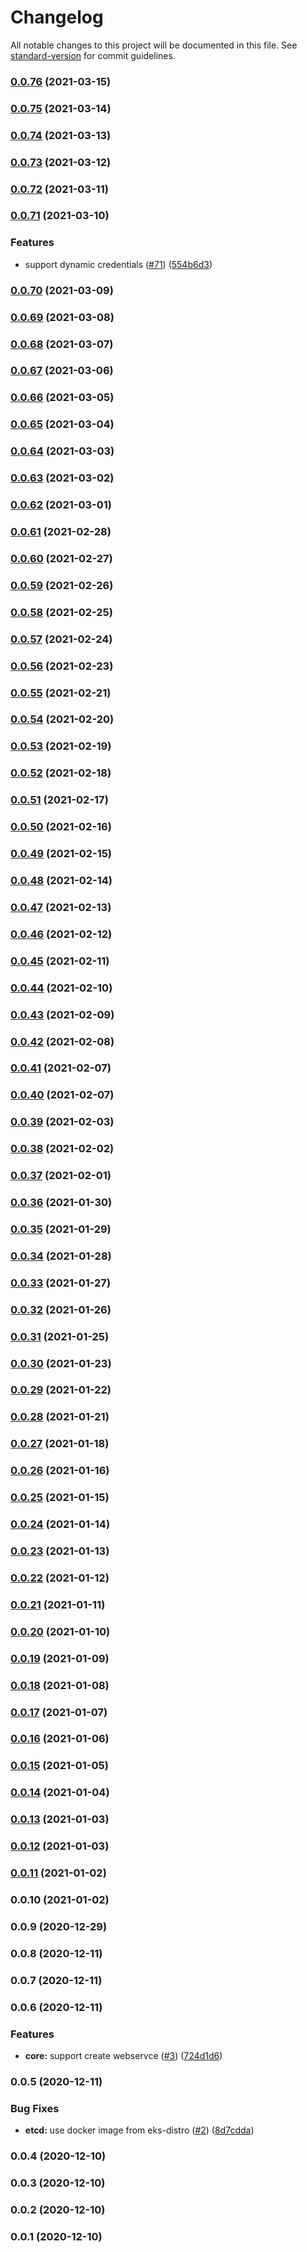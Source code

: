 # Changelog

All notable changes to this project will be documented in this file. See [standard-version](https://github.com/conventional-changelog/standard-version) for commit guidelines.

### [0.0.76](https://github.com/pahud/cdk-apisix/compare/v0.0.75...v0.0.76) (2021-03-15)

### [0.0.75](https://github.com/pahud/cdk-apisix/compare/v0.0.74...v0.0.75) (2021-03-14)

### [0.0.74](https://github.com/pahud/cdk-apisix/compare/v0.0.73...v0.0.74) (2021-03-13)

### [0.0.73](https://github.com/pahud/cdk-apisix/compare/v0.0.72...v0.0.73) (2021-03-12)

### [0.0.72](https://github.com/pahud/cdk-apisix/compare/v0.0.71...v0.0.72) (2021-03-11)

### [0.0.71](https://github.com/pahud/cdk-apisix/compare/v0.0.70...v0.0.71) (2021-03-10)


### Features

* support dynamic credentials ([#71](https://github.com/pahud/cdk-apisix/issues/71)) ([554b6d3](https://github.com/pahud/cdk-apisix/commit/554b6d302e8e1b31a4eb5e4122cb3ebf732481ef))

### [0.0.70](https://github.com/pahud/cdk-apisix/compare/v0.0.69...v0.0.70) (2021-03-09)

### [0.0.69](https://github.com/pahud/cdk-apisix/compare/v0.0.68...v0.0.69) (2021-03-08)

### [0.0.68](https://github.com/pahud/cdk-apisix/compare/v0.0.67...v0.0.68) (2021-03-07)

### [0.0.67](https://github.com/pahud/cdk-apisix/compare/v0.0.66...v0.0.67) (2021-03-06)

### [0.0.66](https://github.com/pahud/cdk-apisix/compare/v0.0.65...v0.0.66) (2021-03-05)

### [0.0.65](https://github.com/pahud/cdk-apisix/compare/v0.0.64...v0.0.65) (2021-03-04)

### [0.0.64](https://github.com/pahud/cdk-apisix/compare/v0.0.63...v0.0.64) (2021-03-03)

### [0.0.63](https://github.com/pahud/cdk-apisix/compare/v0.0.62...v0.0.63) (2021-03-02)

### [0.0.62](https://github.com/pahud/cdk-apisix/compare/v0.0.61...v0.0.62) (2021-03-01)

### [0.0.61](https://github.com/pahud/cdk-apisix/compare/v0.0.60...v0.0.61) (2021-02-28)

### [0.0.60](https://github.com/pahud/cdk-apisix/compare/v0.0.59...v0.0.60) (2021-02-27)

### [0.0.59](https://github.com/pahud/cdk-apisix/compare/v0.0.58...v0.0.59) (2021-02-26)

### [0.0.58](https://github.com/pahud/cdk-apisix/compare/v0.0.57...v0.0.58) (2021-02-25)

### [0.0.57](https://github.com/pahud/cdk-apisix/compare/v0.0.56...v0.0.57) (2021-02-24)

### [0.0.56](https://github.com/pahud/cdk-apisix/compare/v0.0.55...v0.0.56) (2021-02-23)

### [0.0.55](https://github.com/pahud/cdk-apisix/compare/v0.0.54...v0.0.55) (2021-02-21)

### [0.0.54](https://github.com/pahud/cdk-apisix/compare/v0.0.53...v0.0.54) (2021-02-20)

### [0.0.53](https://github.com/pahud/cdk-apisix/compare/v0.0.52...v0.0.53) (2021-02-19)

### [0.0.52](https://github.com/pahud/cdk-apisix/compare/v0.0.51...v0.0.52) (2021-02-18)

### [0.0.51](https://github.com/pahud/cdk-apisix/compare/v0.0.50...v0.0.51) (2021-02-17)

### [0.0.50](https://github.com/pahud/cdk-apisix/compare/v0.0.49...v0.0.50) (2021-02-16)

### [0.0.49](https://github.com/pahud/cdk-apisix/compare/v0.0.48...v0.0.49) (2021-02-15)

### [0.0.48](https://github.com/pahud/cdk-apisix/compare/v0.0.47...v0.0.48) (2021-02-14)

### [0.0.47](https://github.com/pahud/cdk-apisix/compare/v0.0.46...v0.0.47) (2021-02-13)

### [0.0.46](https://github.com/pahud/cdk-apisix/compare/v0.0.45...v0.0.46) (2021-02-12)

### [0.0.45](https://github.com/pahud/cdk-apisix/compare/v0.0.44...v0.0.45) (2021-02-11)

### [0.0.44](https://github.com/pahud/cdk-apisix/compare/v0.0.43...v0.0.44) (2021-02-10)

### [0.0.43](https://github.com/pahud/cdk-apisix/compare/v0.0.42...v0.0.43) (2021-02-09)

### [0.0.42](https://github.com/pahud/cdk-apisix/compare/v0.0.41...v0.0.42) (2021-02-08)

### [0.0.41](https://github.com/pahud/cdk-apisix/compare/v0.0.40...v0.0.41) (2021-02-07)

### [0.0.40](https://github.com/pahud/cdk-apisix/compare/v0.0.39...v0.0.40) (2021-02-07)

### [0.0.39](https://github.com/pahud/cdk-apisix/compare/v0.0.38...v0.0.39) (2021-02-03)

### [0.0.38](https://github.com/pahud/cdk-apisix/compare/v0.0.37...v0.0.38) (2021-02-02)

### [0.0.37](https://github.com/pahud/cdk-apisix/compare/v0.0.36...v0.0.37) (2021-02-01)

### [0.0.36](https://github.com/pahud/cdk-apisix/compare/v0.0.35...v0.0.36) (2021-01-30)

### [0.0.35](https://github.com/pahud/cdk-apisix/compare/v0.0.34...v0.0.35) (2021-01-29)

### [0.0.34](https://github.com/pahud/cdk-apisix/compare/v0.0.33...v0.0.34) (2021-01-28)

### [0.0.33](https://github.com/pahud/cdk-apisix/compare/v0.0.32...v0.0.33) (2021-01-27)

### [0.0.32](https://github.com/pahud/cdk-apisix/compare/v0.0.31...v0.0.32) (2021-01-26)

### [0.0.31](https://github.com/pahud/cdk-apisix/compare/v0.0.30...v0.0.31) (2021-01-25)

### [0.0.30](https://github.com/pahud/cdk-apisix/compare/v0.0.29...v0.0.30) (2021-01-23)

### [0.0.29](https://github.com/pahud/cdk-apisix/compare/v0.0.28...v0.0.29) (2021-01-22)

### [0.0.28](https://github.com/pahud/cdk-apisix/compare/v0.0.27...v0.0.28) (2021-01-21)

### [0.0.27](https://github.com/pahud/cdk-apisix/compare/v0.0.26...v0.0.27) (2021-01-18)

### [0.0.26](https://github.com/pahud/cdk-apisix/compare/v0.0.25...v0.0.26) (2021-01-16)

### [0.0.25](https://github.com/pahud/cdk-apisix/compare/v0.0.24...v0.0.25) (2021-01-15)

### [0.0.24](https://github.com/pahud/cdk-apisix/compare/v0.0.23...v0.0.24) (2021-01-14)

### [0.0.23](https://github.com/pahud/cdk-apisix/compare/v0.0.22...v0.0.23) (2021-01-13)

### [0.0.22](https://github.com/pahud/cdk-apisix/compare/v0.0.21...v0.0.22) (2021-01-12)

### [0.0.21](https://github.com/pahud/cdk-apisix/compare/v0.0.20...v0.0.21) (2021-01-11)

### [0.0.20](https://github.com/pahud/cdk-apisix/compare/v0.0.19...v0.0.20) (2021-01-10)

### [0.0.19](https://github.com/pahud/cdk-apisix/compare/v0.0.18...v0.0.19) (2021-01-09)

### [0.0.18](https://github.com/pahud/cdk-apisix/compare/v0.0.17...v0.0.18) (2021-01-08)

### [0.0.17](https://github.com/pahud/cdk-apisix/compare/v0.0.16...v0.0.17) (2021-01-07)

### [0.0.16](https://github.com/pahud/cdk-apisix/compare/v0.0.15...v0.0.16) (2021-01-06)

### [0.0.15](https://github.com/pahud/cdk-apisix/compare/v0.0.14...v0.0.15) (2021-01-05)

### [0.0.14](https://github.com/pahud/cdk-apisix/compare/v0.0.13...v0.0.14) (2021-01-04)

### [0.0.13](https://github.com/pahud/cdk-apisix/compare/v0.0.12...v0.0.13) (2021-01-03)

### [0.0.12](https://github.com/pahud/cdk-apisix/compare/v0.0.11...v0.0.12) (2021-01-03)

### [0.0.11](https://github.com/pahud/cdk-apisix/compare/v0.0.10...v0.0.11) (2021-01-02)

### 0.0.10 (2021-01-02)

### 0.0.9 (2020-12-29)

### 0.0.8 (2020-12-11)

### 0.0.7 (2020-12-11)

### 0.0.6 (2020-12-11)


### Features

* **core:** support create webservce ([#3](https://github.com/pahud/cdk-apisix/issues/3)) ([724d1d6](https://github.com/pahud/cdk-apisix/commit/724d1d6f51b7ae0288f85b9c7195e55dc4fa0a01))

### 0.0.5 (2020-12-11)


### Bug Fixes

* **etcd:** use docker image from eks-distro ([#2](https://github.com/pahud/cdk-apisix/issues/2)) ([8d7cdda](https://github.com/pahud/cdk-apisix/commit/8d7cddac01d273c6ed07a91c7c706dd3799211b3))

### 0.0.4 (2020-12-10)

### 0.0.3 (2020-12-10)

### 0.0.2 (2020-12-10)

### 0.0.1 (2020-12-10)
